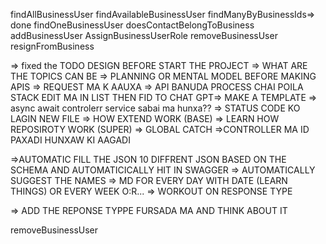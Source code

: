 findAllBusinessUser
findAvailableBusinessUser
findManyByBusinessIds=> done
findOneBusinessUser
doesContactBelongToBusiness
addBusinessUser
AssignBusinessUserRole
removeBusinessUser
resignFromBusiness


=> fixed the TODO DESIGN BEFORE START THE PROJECT  => WHAT ARE THE TOPICS CAN BE
=> PLANNING OR MENTAL MODEL BEFORE MAKING APIS
=> REQUEST MA K AAUXA
=> API BANUDA PROCESS CHAI POILA STACK EDIT MA IN LIST THEN FID TO CHAT GPT=> MAKE A TEMPLATE
=> async await controlerr service sabai ma hunxa??
=> STATUS CODE KO LAGIN NEW FILE
=> HOW EXTEND WORK (BASE)
=> LEARN HOW REPOSIROTY WORK (SUPER)
=> GLOBAL CATCH
=>CONTROLLER MA ID PAXADI HUNXAW KI AAGADI

=>AUTOMATIC FILL THE JSON 10 DIFFRENT JSON BASED ON THE SCHEMA AND AUTOMATICICALLY HIT IN  SWAGGER
=> AUTOMATICALLY SUGGEST THE NAMES
=> MD FOR EVERY DAY WITH DATE (LEARN THINGS) OR EVERY WEEK O:R...
=> WORKOUT ON RESPONSE TYPE

=> ADD THE REPONSE TYPPE FURSADA MA AND THINK ABOUT IT


removeBusinessUser